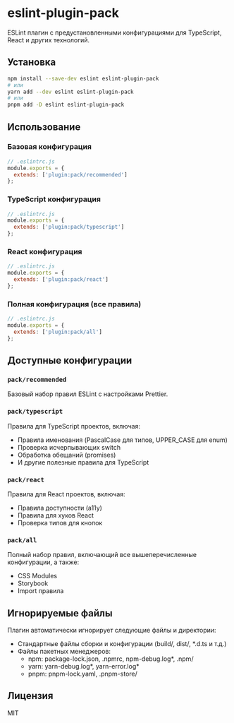 # eslint-plugin-pack

ESLint плагин с предустановленными конфигурациями для TypeScript, React и других технологий.

## Установка

```bash
npm install --save-dev eslint eslint-plugin-pack
# или
yarn add --dev eslint eslint-plugin-pack
# или
pnpm add -D eslint eslint-plugin-pack
```

## Использование

### Базовая конфигурация

```js
// .eslintrc.js
module.exports = {
  extends: ['plugin:pack/recommended']
};
```

### TypeScript конфигурация

```js
// .eslintrc.js
module.exports = {
  extends: ['plugin:pack/typescript']
};
```

### React конфигурация

```js
// .eslintrc.js
module.exports = {
  extends: ['plugin:pack/react']
};
```

### Полная конфигурация (все правила)

```js
// .eslintrc.js
module.exports = {
  extends: ['plugin:pack/all']
};
```

## Доступные конфигурации

### `pack/recommended`

Базовый набор правил ESLint с настройками Prettier.

### `pack/typescript`

Правила для TypeScript проектов, включая:
- Правила именования (PascalCase для типов, UPPER_CASE для enum)
- Проверка исчерпывающих switch
- Обработка обещаний (promises)
- И другие полезные правила для TypeScript

### `pack/react`

Правила для React проектов, включая:
- Правила доступности (a11y)
- Правила для хуков React
- Проверка типов для кнопок

### `pack/all`

Полный набор правил, включающий все вышеперечисленные конфигурации, а также:
- CSS Modules
- Storybook
- Import правила

## Игнорируемые файлы

Плагин автоматически игнорирует следующие файлы и директории:
- Стандартные файлы сборки и конфигурации (build/, dist/, *.d.ts и т.д.)
- Файлы пакетных менеджеров:
  - npm: package-lock.json, .npmrc, npm-debug.log*, .npm/
  - yarn: yarn-debug.log*, yarn-error.log*
  - pnpm: pnpm-lock.yaml, .pnpm-store/

## Лицензия

MIT